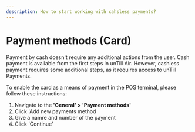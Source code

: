 ```yaml
---
description: How to start working with cahsless payments?
---
```


# Payment methods (Card)

Payment by cash doesn't require any additional actions from the user. Cash payment is available from the first steps in unTill Air. However, cashless payment requires some additional steps, as it requires access to unTill Payments.

To enable the card as a means of payment in the POS terminal, please follow these instructions:

1. Navigate to the **'General' > 'Payment methods'**&#x20;
2. Click 'Add new payments method
3. Give a namre and number of the payment&#x20;
4. Click 'Continue'
